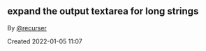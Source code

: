 ## expand the output textarea for long strings

By [@recurser](https://github.com/recurser)

Created 2022-01-05 11:07
